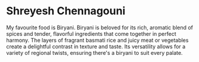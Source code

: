 # Shreyesh Chennagouni
My favourite food is Biryani. Biryani is beloved for its rich, aromatic blend of spices and tender, 
flavorful ingredients that come together in perfect harmony. The layers of fragrant basmati rice and 
juicy meat or vegetables create a delightful contrast in texture and taste. Its versatility allows for 
a variety of regional twists, ensuring there's a biryani to suit every palate.
